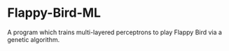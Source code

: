 # Flappy-Bird-ML
A program which trains multi-layered perceptrons to play Flappy Bird via a genetic algorithm.
